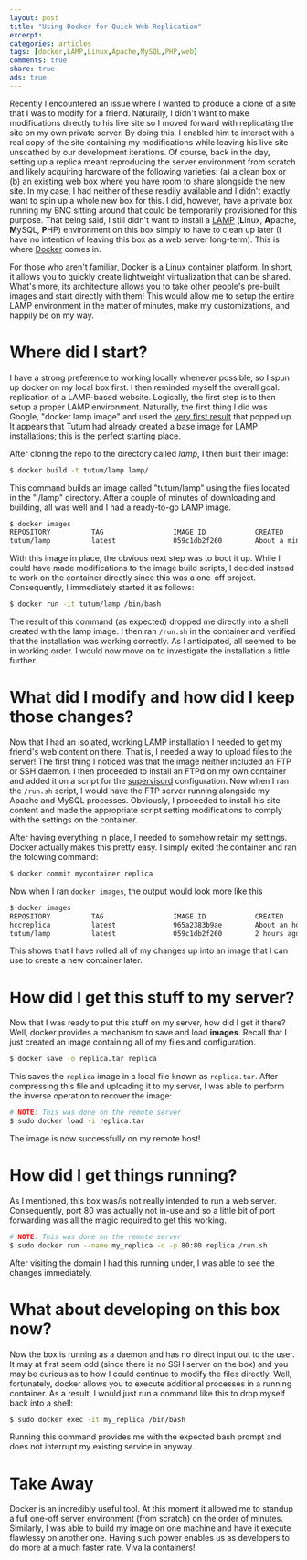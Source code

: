 ```yaml
---
layout: post
title: "Using Docker for Quick Web Replication"
excerpt:
categories: articles
tags: [docker,LAMP,Linux,Apache,MySQL,PHP,web]
comments: true
share: true
ads: true
---
```


Recently I encountered an issue where I wanted to produce a clone of a site that I was to modify for a friend. Naturally, I didn't want to make modifications directly to his live site so I moved forward with replicating the site on my own private server. By doing this, I enabled him to interact with a real copy of the site containing my modifications while leaving his live site unscathed by our development iterations. Of course, back in the day, setting up a replica meant reproducing the server environment from scratch and likely acquiring hardware of the following varieties: (a) a clean box or (b) an existing web box where you have room to share alongside the new site. In my case, I had neither of these readily available and I didn't exactly want to spin up a whole new box for this. I did, however, have a private box running my BNC sitting around that could be temporarily provisioned for this purpose. That being said, I still didn't want to install a [LAMP](https://en.wikipedia.org/wiki/LAMP_(software_bundle)) (**L**inux, **A**pache, **M**ySQL, **P**HP) environment on this box simply to have to clean up later (I have no intention of leaving this box as a web server long-term). This is where [Docker](http://docker.com) comes in.

For those who aren't familiar, Docker is a Linux container platform. In short, it allows you to quickly create lightweight virtualization that can be shared. What's more, its architecture allows you to take other people's pre-built images and start directly with them! This would allow me to setup the entire LAMP environment in the matter of minutes, make my customizations, and happily be on my way.

# Where did I start?

I have a strong preference to working locally whenever possible, so I spun up docker on my local box first. I then reminded myself the overall goal: replication of a LAMP-based website. Logically, the first step is to then setup a proper LAMP environment. Naturally, the first thing I did was Google, "docker lamp image" and used the [very first result](https://github.com/tutumcloud/lamp) that popped up. It appears that Tutum had already created a base image for LAMP installations; this is the perfect starting place.

After cloning the repo to the directory called _lamp_, I then built their image:

```bash
$ docker build -t tutum/lamp lamp/
```

This command builds an image called "tutum/lamp" using the files located in the "./lamp" directory. After a couple of minutes of downloading and building, all was well and I had a ready-to-go LAMP image.

```bash
$ docker images
REPOSITORY          TAG                 IMAGE ID            CREATED             VIRTUAL SIZE
tutum/lamp          latest              059c1db2f260        About a minute ago  426.9 MB
```

With this image in place, the obvious next step was to boot it up. While I could have made modifications to the image build scripts, I decided instead to work on the container directly since this was a one-off project. Consequently, I immediately started it as follows:

```bash
$ docker run -it tutum/lamp /bin/bash
```

The result of this command (as expected) dropped me directly into a shell created with the lamp image. I then ran `/run.sh` in the container and verified that the installation was working correctly. As I anticipated, all seemed to be in working order. I would now move on to investigate the installation a little further.

# What did I modify and how did I keep those changes?

Now that I had an isolated, working LAMP installation I needed to get my friend's web content on there. That is, I needed a way to upload files to the server! The first thing I noticed was that the image neither included an FTP or SSH daemon. I then proceeded to install an FTPd on my own container and added it on a script for the [supervisord](http://supervisord.org/) configuration. Now when I ran the `/run.sh` script, I would have the FTP server running alongside my Apache and MySQL processes. Obviously, I proceeded to install his site content and made the appropriate script setting modifications to comply with the settings on the container.

After having everything in place, I needed to somehow retain my settings. Docker actually makes this pretty easy. I simply exited the container and ran the folowing command:

```bash
$ docker commit mycontainer replica
```

Now when I ran `docker images`, the output would look more like this

```bash
$ docker images
REPOSITORY          TAG                 IMAGE ID            CREATED             VIRTUAL SIZE
hccreplica          latest              965a2383b9ae        About an hour ago   1.024 GB
tutum/lamp          latest              059c1db2f260        2 hours ago         426.9 MB
```

This shows that I have rolled all of my changes up into an image that I can use to create a new container later.

# How did I get this stuff to my server?

Now that I was ready to put this stuff on my server, how did I get it there? Well, docker provides a mechanism to save and load **images**. Recall that I just created an image containing all of my files and configuration.

```bash
$ docker save -o replica.tar replica
```

This saves the `replica` image in a local file known as `replica.tar`. After compressing this file and uploading it to my server, I was able to perform the inverse operation to recover the image:

```bash
# NOTE: This was done on the remote server
$ sudo docker load -i replica.tar
```

The image is now successfully on my remote host!

# How did I get things running?

As I mentioned, this box was/is not really intended to run a web server. Consequently, port 80 was actually not in-use and so a little bit of port forwarding was all the magic required to get this working.

```bash
# NOTE: This was done on the remote server
$ sudo docker run --name my_replica -d -p 80:80 replica /run.sh
```

After visiting the domain I had this running under, I was able to see the changes immediately.

# What about developing on this box now?

Now the box is running as a daemon and has no direct input out to the user. It may at first seem odd (since there is no SSH server on the box) and you may be curious as to how I could continue to modify the files directly. Well, fortunately, docker allows you to execute additional processes in a running container. As a result, I would just run a command like this to drop myself back into a shell:

```bash
$ sudo docker exec -it my_replica /bin/bash
```

Running this command provides me with the expected bash prompt and does not interrupt my existing service in anyway.

# Take Away

Docker is an incredibly useful tool. At this moment it allowed me to standup a full one-off server environment (from scratch) on the order of minutes. Similarly, I was able to build my image on one machine and have it execute flawlessy on another one. Having such power enables us as developers to do more at a much faster rate. Viva la containers!
